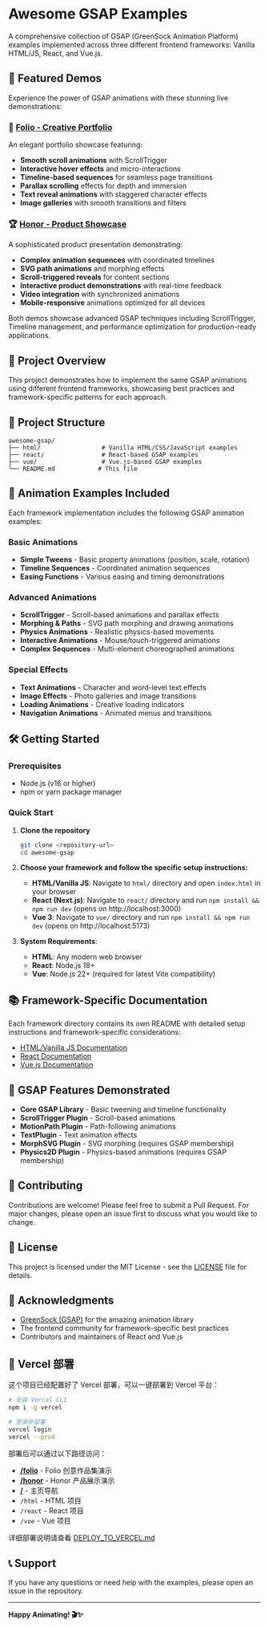 # Awesome GSAP Examples

A comprehensive collection of GSAP (GreenSock Animation Platform) examples implemented across three different frontend frameworks: Vanilla HTML/JS, React, and Vue.js.

## 🌟 Featured Demos

Experience the power of GSAP animations with these stunning live demonstrations:

### 🎨 [Folio - Creative Portfolio](https://awesome-gsap.vercel.app/folio)

An elegant portfolio showcase featuring:

- **Smooth scroll animations** with ScrollTrigger
- **Interactive hover effects** and micro-interactions
- **Timeline-based sequences** for seamless page transitions
- **Parallax scrolling** effects for depth and immersion
- **Text reveal animations** with staggered character effects
- **Image galleries** with smooth transitions and filters

### 🏆 [Honor - Product Showcase](https://awesome-gsap.vercel.app/honor)

A sophisticated product presentation demonstrating:

- **Complex animation sequences** with coordinated timelines
- **SVG path animations** and morphing effects
- **Scroll-triggered reveals** for content sections
- **Interactive product demonstrations** with real-time feedback
- **Video integration** with synchronized animations
- **Mobile-responsive** animations optimized for all devices

Both demos showcase advanced GSAP techniques including ScrollTrigger, Timeline management, and performance optimization for production-ready applications.

## 🎯 Project Overview

This project demonstrates how to implement the same GSAP animations using different frontend frameworks, showcasing best practices and framework-specific patterns for each approach.

## 📁 Project Structure

```
awesome-gsap/
├── html/                 # Vanilla HTML/CSS/JavaScript examples
├── react/                # React-based GSAP examples
├── vue/                  # Vue.js-based GSAP examples
└── README.md            # This file
```

## 🚀 Animation Examples Included

Each framework implementation includes the following GSAP animation examples:

### Basic Animations

- **Simple Tweens** - Basic property animations (position, scale, rotation)
- **Timeline Sequences** - Coordinated animation sequences
- **Easing Functions** - Various easing and timing demonstrations

### Advanced Animations

- **ScrollTrigger** - Scroll-based animations and parallax effects
- **Morphing & Paths** - SVG path morphing and drawing animations
- **Physics Animations** - Realistic physics-based movements
- **Interactive Animations** - Mouse/touch-triggered animations
- **Complex Sequences** - Multi-element choreographed animations

### Special Effects

- **Text Animations** - Character and word-level text effects
- **Image Effects** - Photo galleries and image transitions
- **Loading Animations** - Creative loading indicators
- **Navigation Animations** - Animated menus and transitions

## 🛠️ Getting Started

### Prerequisites

- Node.js (v16 or higher)
- npm or yarn package manager

### Quick Start

1. **Clone the repository**

   ```bash
   git clone <repository-url>
   cd awesome-gsap
   ```

2. **Choose your framework and follow the specific setup instructions:**

   - **HTML/Vanilla JS**: Navigate to `html/` directory and open `index.html` in your browser
   - **React (Next.js)**: Navigate to `react/` directory and run `npm install && npm run dev` (opens on http://localhost:3000)
   - **Vue 3**: Navigate to `vue/` directory and run `npm install && npm run dev` (opens on http://localhost:5173)

3. **System Requirements**:
   - **HTML**: Any modern web browser
   - **React**: Node.js 18+
   - **Vue**: Node.js 22+ (required for latest Vite compatibility)

## 📚 Framework-Specific Documentation

Each framework directory contains its own README with detailed setup instructions and framework-specific considerations:

- [HTML/Vanilla JS Documentation](./html/README.md)
- [React Documentation](./react/README.md)
- [Vue.js Documentation](./vue/README.md)

## 🎨 GSAP Features Demonstrated

- **Core GSAP Library** - Basic tweening and timeline functionality
- **ScrollTrigger Plugin** - Scroll-based animations
- **MotionPath Plugin** - Path-following animations
- **TextPlugin** - Text animation effects
- **MorphSVG Plugin** - SVG morphing (requires GSAP membership)
- **Physics2D Plugin** - Physics-based animations (requires GSAP membership)

## 🤝 Contributing

Contributions are welcome! Please feel free to submit a Pull Request. For major changes, please open an issue first to discuss what you would like to change.

## 📄 License

This project is licensed under the MIT License - see the [LICENSE](LICENSE) file for details.

## 🙏 Acknowledgments

- [GreenSock (GSAP)](https://greensock.com/) for the amazing animation library
- The frontend community for framework-specific best practices
- Contributors and maintainers of React and Vue.js

## 🚀 Vercel 部署

这个项目已经配置好了 Vercel 部署，可以一键部署到 Vercel 平台：

```bash
# 安装 Vercel CLI
npm i -g vercel

# 登录并部署
vercel login
vercel --prod
```

部署后可以通过以下路径访问：

- **[/folio](https://awesome-gsap.vercel.app/folio)** - Folio 创意作品集演示
- **[/honor](https://awesome-gsap.vercel.app/honor)** - Honor 产品展示演示
- **[/](https://awesome-gsap.vercel.app/)** - 主页导航
- `/html` - HTML 项目
- `/react` - React 项目
- `/vue` - Vue 项目

详细部署说明请查看 [DEPLOY_TO_VERCEL.md](./DEPLOY_TO_VERCEL.md)

## 📞 Support

If you have any questions or need help with the examples, please open an issue in the repository.

---

**Happy Animating! 🎬✨**
